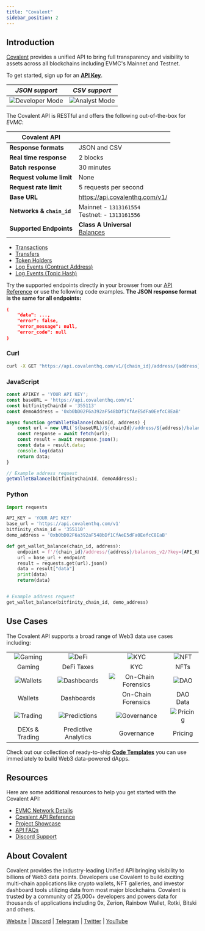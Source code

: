 ```yaml
---
title: "Covalent"
sidebar_position: 2
---
```


## Introduction

[Covalent](https://www.covalenthq.com/?utm_source=bitfinity&utm_medium=partner-docs) provides a unified API to bring full transparency
and visibility to assets across all blockchains including EVMC's Mainnet and Testnet.

To get started, sign up for an [**API Key**](https://www.covalenthq.com/platform/?utm_source=bitfinity&utm_medium=partner-docs).

|   *JSON support*    | *CSV support* |
| :-----------: | :-----------: |
| ![Developer Mode](https://www.covalenthq.com/static/images/partner-docs/developer_mode.png) | ![Analyst Mode](https://www.covalenthq.com/static/images/partner-docs/analyst_mode.png)|

The Covalent API is RESTful and offers the following out-of-the-box for *EVMC*:

| **Covalent API** |         |
| ----------- | ----------- |
| **Response formats** | JSON and CSV |
| **Real time response** | 2 blocks |
| **Batch response** | 30 minutes |
| **Request volume limit** | None |
| **Request rate limit** | 5 requests per second |
| **Base URL** | <https://api.covalenthq.com/v1/> |
| **Networks & `chain_id`** | Mainnet - `1313161554`<br /> Testnet: - `1313161556`|
| **Supported Endpoints** | **Class A Universal** <br />[Balances](https://www.covalenthq.com/docs/api/#/0/Get%20token%20balances%20for%20address/USD/1313161554)

- [Transactions](https://www.covalenthq.com/docs/api/#/0/Get%20transactions%20for%20address/USD/1313161554)
- [Transfers](https://www.covalenthq.com/docs/api/#/0/Get%20ERC20%20token%20transfers%20for%20address/USD/1313161554)
- [Token Holders](https://www.covalenthq.com/docs/api/#/0/Get%20token%20holders%20as%20of%20any%20block%20height/USD/1313161554)
- [Log Events (Contract Address)](https://www.covalenthq.com/docs/api/#/0/Get%20log%20events%20by%20contract%20address/USD/1313161554)
- [Log Events (Topic Hash)](https://www.covalenthq.com/docs/api/#/0/Get%20log%20events%20by%20topic%20hash(es)/USD/1313161554)

Try the supported endpoints directly in your browser from our
[API Reference](https://covalenthq.com/docs/api/?utm_source=bitfinity&utm_medium=partner-docs) or use the following code examples.
**The JSON response format is the same for all endpoints:**

```json
❴
    "data": ...,
    "error": false,
    "error_message": null,
    "error_code": null
❵
```

### Curl

```bash
curl -X GET "https://api.covalenthq.com/v1/{chain_id}/address/{address}/balances_v2/?key={YOUR API KEY}" -H "Accept: application/json"
```

### JavaScript

```js
const APIKEY = 'YOUR API KEY';
const baseURL = 'https://api.covalenthq.com/v1'
const bitfinityChainId = '355113'
const demoAddress = '0xb0bD02F6a392aF548bDf1CfAeE5dFa0EefcC8EaB'

async function getWalletBalance(chainId, address) {
    const url = new URL(`${baseURL}/${chainId}/address/${address}/balances_v2/?key=${APIKEY}`);
    const response = await fetch(url);
    const result = await response.json();
    const data = result.data;
    console.log(data)
    return data;
}

// Example address request
getWalletBalance(bitfinityChainId, demoAddress);
```

### Python

```python
import requests

API_KEY = 'YOUR API KEY'
base_url = 'https://api.covalenthq.com/v1'
bitfinity_chain_id = '355110'
demo_address = '0xb0bD02F6a392aF548bDf1CfAeE5dFa0EefcC8EaB'

def get_wallet_balance(chain_id, address):
    endpoint = f'/{chain_id}/address/{address}/balances_v2/?key={API_KEY}'
    url = base_url + endpoint
    result = requests.get(url).json()
    data = result["data"]
    print(data)
    return(data)


# Example address request
get_wallet_balance(bitfinity_chain_id, demo_address)
```

## Use Cases

The Covalent API supports a broad range of Web3 data use cases including:

| | | | |
| :-----------: | :-----------: | :-----------: | :-----------: |
| ![Gaming](https://www.covalenthq.com/static/images/partner-docs/gaming.png) | ![DeFi](https://www.covalenthq.com/static/images/partner-docs/defi.png) | ![KYC](https://www.covalenthq.com/static/images/partner-docs/kyc.png)| ![NFT](https://www.covalenthq.com/static/images/partner-docs/nft_icon.png)|
| Gaming| DeFi Taxes | KYC | NFTs |
| ![Wallets](https://www.covalenthq.com/static/images/partner-docs/wallets.png) | ![Dashboards](https://www.covalenthq.com/static/images/partner-docs/dashboards.png) | ![On-Chain Forensics](https://www.covalenthq.com/static/images/partner-docs/forensics.png)| ![DAO](https://www.covalenthq.com/static/images/partner-docs/dao.png)|
| Wallets| Dashboards | On-Chain Forensics | DAO Data |
| ![Trading](https://www.covalenthq.com/static/images/partner-docs/trading.png) | ![Predictions](https://www.covalenthq.com/static/images/partner-docs/predictions.png) | ![Governance](https://www.covalenthq.com/static/images/partner-docs/governance.png)| ![Pricing](https://www.covalenthq.com/static/images/partner-docs/pricing.png)|
| DEXs & Trading| Predictive Analytics| Governance | Pricing |

Check out our collection of ready-to-ship [**Code Templates**](https://github.com/covalenthq/web3-templates) you can use immediately to build Web3 data-powered dApps.

## Resources

Here are some additional resources to help you get started with the Covalent API:

- [EVMC Network Details](https://www.covalenthq.com/docs/networks/bitfinity/?utm_source=bitfinity&utm_medium=partner-docs)
- [Covalent API Reference](https://covalenthq.com/docs/api/?utm_source=bitfinity&utm_medium=partner-docs)
- [Project Showcase](https://www.covalenthq.com/docs/project-showcase/?utm_source=bitfinity&utm_medium=partner-docs)
- [API FAQs](https://www.covalenthq.com/docs/developer/faq/?utm_source=bitfinity&utm_medium=partner-docs)
- [Discord Support](https://www.covalenthq.com/discord/?utm_source=bitfinity&utm_medium=partner-docs)

## About Covalent

Covalent provides the industry-leading Unified API bringing visibility to billions of Web3 data points.
Developers use Covalent to build exciting multi-chain applications like crypto wallets, NFT galleries, and investor dashboard tools
utilizing data from most major blockchains. Covalent is trusted by a community of 25,000+ developers and powers data for thousands of
applications including 0x, Zerion, Rainbow Wallet, Rotki, Bitski and others.

[Website](https://www.covalenthq.com/?utm_source=bitfinity&utm_medium=partner-docs) |
[Discord](https://covalenthq.com/discord/?utm_source=bitfinity&utm_medium=partner-docs) |
[Telegram](https://t.me/CovalentHQ) |
[Twitter](https://twitter.com/covalent_hq) |
[YouTube](https://www.youtube.com/channel/UCGn-T9qPiXAx490Wr6WPbOw/?utm_source=bitfinity&utm_medium=partner-docs)
